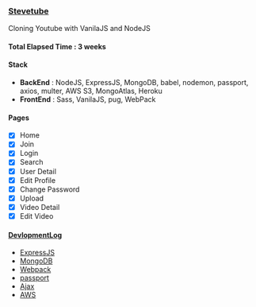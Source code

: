 ### [Stevetube](https://glacial-eyrie-29202.herokuapp.com/)

Cloning Youtube with VanilaJS and NodeJS

#### Total Elapsed Time : 3 weeks

#### Stack

- **BackEnd** : NodeJS, ExpressJS, MongoDB, babel, nodemon, passport, axios, multer, AWS S3, MongoAtlas, Heroku
- **FrontEnd** : Sass, VanilaJS, pug, WebPack

#### Pages

- [x] Home
- [x] Join
- [x] Login
- [x] Search
- [x] User Detail
- [x] Edit Profile
- [x] Change Password
- [x] Upload
- [x] Video Detail
- [x] Edit Video

#### [DevlopmentLog](https://hardworkingcoder.wordpress.com/category/youtubeclone/)

- [ExpressJS](https://hardworkingcoder.wordpress.com/?s=fullstack+expressjs)
- [MongoDB](https://hardworkingcoder.wordpress.com/?s=fullstack+mongodb)
- [Webpack](https://hardworkingcoder.wordpress.com/?s=fullstack+webpack)
- [passport](https://hardworkingcoder.wordpress.com/?s=fullstack+authentication)
- [Ajax](https://hardworkingcoder.wordpress.com/?s=fullstack+ajax)
- [AWS](https://hardworkingcoder.wordpress.com/?s=fullstack+aws)

